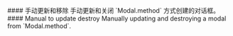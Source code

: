 <cn>
#### 手动更新和移除
手动更新和关闭 `Modal.method` 方式创建的对话框。
</cn>

<us>
#### Manual to update destroy
Manually updating and destroying a modal from `Modal.method`.
</us>
